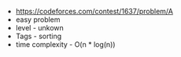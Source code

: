 * https://codeforces.com/contest/1637/problem/A
* easy problem
* level - unkown
* Tags - sorting
* time complexity - O(n * log(n))
